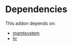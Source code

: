 # Dependencies

This addon depends on:

- [mgmtsystem](../../../../odoo-bringout-oca-management-system-mgmtsystem)
- [hr](../../../../../oca-ocb-hr/odoo-bringout-oca-ocb-hr)
